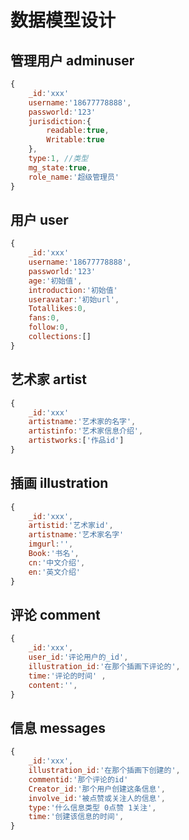 # 数据模型设计

## 管理用户 adminuser
```js
{
    _id:'xxx'
    username:'18677778888',
    passworld:'123'
    jurisdiction:{
        readable:true,
        Writable:true
    }, 
    type:1, //类型
    mg_state:true,
    role_name:'超级管理员'
}
```


## 用户 user
```js
{
    _id:'xxx'
    username:'18677778888',
    passworld:'123'
    age:'初始值',
    introduction:'初始值'
    useravatar:'初始url',
    Totallikes:0,
    fans:0,
    follow:0,
    collections:[]
}
```

## 艺术家 artist
```js
{
    _id:'xxx'
    artistname:'艺术家的名字',
    artistinfo:'艺术家信息介绍',
    artistworks:['作品id']
}
```


## 插画 illustration
```js
{
    _id:'xxx',
    artistid:'艺术家id',
    artistname:'艺术家名字'
    imgurl:'',
    Book:'书名', 
    cn:'中文介绍',
    en:'英文介绍'
}
```

## 评论 comment
```js
{
    _id:'xxx', 
    user_id:'评论用户的_id',
    illustration_id:'在那个插画下评论的',
    time:'评论的时间' ,
    content:'',
}
```

## 信息 messages
```js
{
    _id:'xxx', 
    illustration_id:'在那个插画下创建的',
    commentid:'那个评论的id'
    Creator_id:'那个用户创建这条信息',
    involve_id:'被点赞或关注人的信息',
    type:'什么信息类型 0点赞 1关注',
    time:'创建该信息的时间',
}
```
